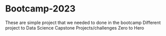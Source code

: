 # Bootcamp-2023
These are simple project that we needed to done in the bootcamp
Different project to Data Science
Capstone Projects/challenges
Zero to Hero
